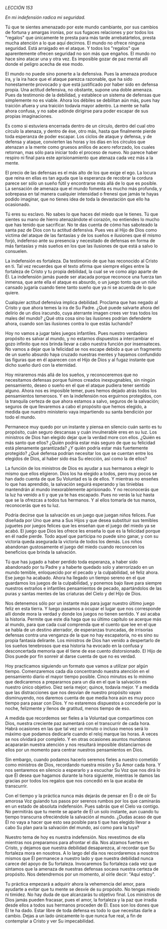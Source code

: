 *LECCIÓN 153*

*En mi indefensión radica mi seguridad.*

Tú que te sientes amenazado por este mundo cambiante, por sus cambios de fortuna y amargas ironías, por sus fugaces relaciones y por todos los "regalos" que únicamente te presta para más tarde arrebatártelos, presta mucha atención a lo que aquí decirnos. El mundo no ofrece ninguna seguridad. Está arraigado en el ataque. Y todos los "regalos" que aparentemente ofrecen seguridad no son más que engaños. El mundo no hace sino atacar una y otra vez. Es imposible gozar de paz mental allí donde el peligro acecha de ese modo.

El mundo no puede sino ponerte a la defensiva. Pues la amenaza produce ira, y la ira hace que el ataque parezca razonable, que ha sido honestamente provocado y que está justificado por haber sido en defensa propia. Una actitud defensiva, no obstante, supone una doble amenaza. Pues da testimonio de la debilidad, y establece un sistema de defensas que simplemente no es viable. Ahora los débiles se debilitan aún más, pues hay traición afuera y una traición todavía mayor adentro. La mente se halla ahora confusa, y no sabe adónde dirigirse para poder escapar de sus propias imaginaciones.

Es como si estuviera encerrada dentro de un círculo, dentro del cual otro círculo la atenaza, y dentro de ése, otro más, hasta que finalmente pierde toda esperanza de poder escapar. Los ciclos de ataque y defensa, y de defensa y ataque, convierten las horas y los días en los círculos que atenazan a la mente como gruesos anillos de acero reforzado, los cuales retornan, mas sólo para iniciar todo el proceso de nuevo. No parece haber respiro ni final para este aprisionamiento que atenaza cada vez más a la mente.

El precio de las defensas es el más alto de los que exige el ego. La locura que reina en ellas es tan aguda que la esperanza de recobrar la cordura parece ser sólo un sueño fútil y encontrarse más allá de lo que es posible. La sensación de amenaza que el mundo fomenta es mucho más profunda, y sobrepasa en tal manera cualquier intensidad o frenesí que jamás te hayas podido imaginar, que no tienes idea de toda la devastación que ello ha ocasionado.

Tú eres su esclavo. No sabes lo que haces del miedo que le tienes. Tú que sientes su mano de hierro atenazándote el corazón, no entiendes lo mucho que has tenido que sacrificar. No te das cuenta de cómo has saboteado la santa paz de Dios con tu actitud defensiva. Pues ves al Hijo de Dios como víctima del ataque de las fantasías y de los sueños e ilusiones que él mismo forjó, indefenso ante su presencia y necesitado de defensas en forma de más fantasías y más sueños en los que las ilusiones de que está a salvo lo consuelen.

La indefensión es fortaleza. Da testimonio de que has reconocido al Cristo en ti. Tal vez recuerdes que el texto afirma que siempre eliges entre la fortaleza de Cristo y tu propia debilidad, la cual se ve como algo aparte de Él. La indefensión jamás puede ser atacada porque reconoce una fuerza tan inmensa, que ante ella el ataque es absurdo, o un juego tonto que un niño cansado jugaría cuando tiene tanto sueño que ya ni se acuerda de lo que quiere.

Cualquier actitud defensiva implica debilidad. Proclama que has negado al Cristo y que ahora temes la ira de Su Padre. ¿Qué puede salvarte ahora del delirio de un dios iracundo, cuya aterrante imagen crees ver tras todos los males del mundo? ¿Qué otra cosa sino las ilusiones podrían defenderte ahora, cuando son las ilusiones contra lo que estás luchando?

Hoy no vamos a jugar tales juegos infantiles. Pues nuestro verdadero propósito es salvar al mundo, y no estarnos dispuestos a intercambiar el gozo infinito que nos brinda llevar a cabo nuestra función por insensateces. No vamos a dejar que la felicidad se nos escape debido a que un fragmento de un sueño absurdo haya cruzado nuestras mentes y hayamos confundido las figuras que en él aparecen con el Hijo de Dios y al fugaz instante que dicho sueño duró con la eternidad.

Hoy miraremos más allá de los sueños, y reconoceremos que no necesitamos defensas porque fuimos creados inexpugnables, sin ningún pensamiento, deseo o sueño en el que el ataque pudiera tener sentido alguno. Ahora nos es imposible temer, pues hemos dejado atrás todos los pensamientos temerosos. Y en la indefensión nos erguirnos protegidos, con la tranquila certeza de que ahora estamos a salvo, seguros de la salvación; seguros de que llevaremos a cabo el propósito que hemos elegido, a medida que nuestro ministerio vaya impartiendo su santa bendición por todo el mundo.

Permanece muy quedo por un instante y piensa en silencio cuán santo es tu propósito, cuán seguro descansas y cuán invulnerable eres en su luz. Los ministros de Dios han elegido dejar que la verdad more con ellos. ¿Quién es más santo que ellos? ¿Quién podría estar más seguro de que su felicidad está plenamente garantizada? ¿Y quién podría estar más fuertemente protegido? ¿Qué defensa podrían necesitar los que se cuentan entre los elegidos de Dios, al haber sido ésa Su elección, así como la de ellos?

La función de los ministros de Dios es ayudar a sus hermanos a elegir lo mismo que ellos eligieron. Dios los ha elegido a todos, pero muy pocos se han dado cuenta de que Su Voluntad es la de ellos. Y mientras no enseñes lo que has aprendido, la salvación seguirá esperando y las tinieblas mantendrán al mundo inexorablemente aprisionado. Y no reconocerás que la luz ha venido a ti y que ya te has escapado. Pues no verás la luz hasta que se la ofrezcas a todos tus hermanos. Y al ellos tomarla de tus manos, reconocerás que es tu luz.

Podría decirse que la salvación es un juego que juegan niños felices. Fue diseñada por Uno que ama a Sus Hijos y que desea substituir sus temibles juguetes por juegos felices que les enseñan que el juego del miedo ya se acabó. El juego que Dios les ofrece les enseña lo que es la felicidad porque en él nadie pierde. Todo aquel que participa no puede sino ganar, y con su victoria queda asegurada la victoria de todos los demás. Los niños abandonan gustosamente el juego del miedo cuando reconocen los beneficios que brinda la salvación.

Tú que has jugado a haber perdido toda esperanza, a haber sido abandonado por tu Padre y a haberte quedado solo y aterrorizado en un mundo temible, enloquecido por el pecado y la culpabilidad, sé feliz ahora. Ese juego ha acabado. Ahora ha llegado un tiempo sereno en el que guardamos los juegos de la culpabilidad, y ponemos bajo llave para siempre nuestros extraños e infantiles pensamientos de pecado, apartándolos de las puras y santas mentes de las criaturas del Cielo y del Hijo de Dios.

Nos detenemos sólo por un instante más para jugar nuestro último juego feliz en esta tierra. Y luego pasamos a ocupar el lugar que nos corresponde allí donde mora la verdad y donde los juegos no tienen sentido. Y así acaba la historia. Permite que este día haga que su último capítulo se acerque más al mundo, para que cada cual comprenda que el cuento que lee en el que se habla de un destino aterrador, de esperanzas truncadas, de irrisorias defensas contra una venganza de la que no hay escapatoria, no es sino su propia fantasía delirante. Los ministros de Dios han venido a despertarlo de los sueños tenebrosos que esa historia ha evocado en la confusa y desconcertada memoria que él tiene de ese cuento distorsionado. El Hijo de Dios puede por fin sonreír al darse cuenta de que no es verdad.

Hoy practicamos siguiendo un formato que vamos a utilizar por algún tiempo. Comenzaremos cada día concentrando nuestra atención en el pensamiento diario el mayor tiempo posible. Cinco minutos es lo mínimo que dedicaremos a prepararnos para un día en el que la salvación es nuestro único objetivo. Diez sería mejor; quince, todavía mejor. Y a medida que las distracciones que nos desvían de nuestro propósito vayan disminuyendo, nos daremos cuenta de que media hora aún es muy poco tiempo para pasar con Dios. Y no estaremos dispuestos a concederle por la noche, felizmente y llenos de gratitud, menos tiempo de eso.

A medida que recordemos ser fieles a la Voluntad que compartimos con Dios, nuestra creciente paz aumentará con el transcurrir de cada hora. Habrá ocasiones en las que tal vez un minuto o incluso menos será lo máximo que podamos dedicarle cuando el reloj marque las horas. A veces se nos olvidará por completo. Y en otras ocasiones asuntos mundanos acapararán nuestra atención y nos resultará imposible distanciarnos de ellos por un momento para centrar nuestros pensamientos en Dios.

Sin embargo, cuando podamos hacerlo seremos fieles a nuestro cometido como ministros de Dios, recordando nuestra misión y Su Amor cada hora. Y nos sentaremos en silencio a esperarlo y a escuchar Su Voz que nos dirá lo que Él desea que hagamos durante la hora siguiente, mientras le damos las gracias por todos los regalos que nos concedió en la que acaba de transcurrir.

Con el tiempo y la práctica nunca más dejarás de pensar en Él o de oír Su amorosa Voz guiando tus pasos por serenos rumbos por los que caminarás en un estado de absoluta indefensión. Pues sabrás que el Cielo va contigo. No permitirás que tu mente se aparte de Él un solo instante, aun cuando tu tiempo transcurra ofreciéndole la salvación al mundo. ¿Dudas acaso de que Él no vaya a hacer que esto sea posible para ti que has elegido llevar a cabo Su plan para la salvación del mundo, así como para la tuya?

Nuestro tema de hoy es nuestra indefensión. Nos revestimos de ella mientras nos preparamos para afrontar el día. Nos alzamos fuertes en Cristo, y dejamos que nuestra debilidad desaparezca, al recordar que Su fortaleza mora en nosotros. A lo largo del día nos recordaremos a nosotros mismos que Él permanece a nuestro lado y que nuestra debilidad nunca carece del apoyo de Su fortaleza. Invocaremos Su fortaleza cada vez que sintamos que la amenaza de nuestras defensas socava nuestra certeza de propósito. Nos detendremos por un momento, al oírle decir: "Aquí estoy".

Tu práctica empezará a adquirir ahora la vehemencia del amor, para ayudarte a evitar que tu mente se desvíe de su propósito. No tengas miedo ni timidez. No hay duda de que alcanzarás tu objetivo final. Los ministros de Dios jamás pueden fracasar, pues el amor, la fortaleza y la paz que irradia desde ellos a todos sus hermanos proceden de Él. Esos son los dones que Él te ha dado. Estar libre de toda defensa es todo lo que necesitas darle a cambio. Dejas a un lado únicamente lo que nunca fue real, a fin de contemplar a Cristo y ver Su impecabilidad.